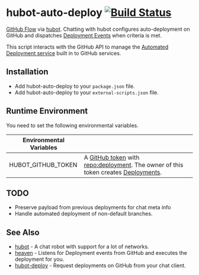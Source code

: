# hubot-auto-deploy [![Build Status](https://travis-ci.org/atmos/hubot-auto-deploy.png?branch=master)](https://travis-ci.org/atmos/hubot-auto-deploy)

[GitHub Flow][1] via [hubot][3]. Chatting with hubot configures auto-deployment on GitHub and dispatches [Deployment Events][4] when criteria is met.

This script interacts with the GitHub API to manage the [Automated Deployment service][6] built in to GitHub services.

## Installation

* Add hubot-auto-deploy to your `package.json` file.
* Add hubot-auto-deploy to your `external-scripts.json` file.

## Runtime Environment

You need to set the following environmental variables.

| Environmental Variables |                                                 |
|-------------------------|-------------------------------------------------|
| HUBOT_GITHUB_TOKEN            |A [GitHub token](https://github.com/settings/applications#personal-access-tokens) with [repo:deployment](https://developer.github.com/v3/oauth/#scopes). The owner of this token creates [Deployments][5].

## TODO

* Preserve payload from previous deployments for chat meta info
* Handle automated deployment of non-default branches.

## See Also

* [hubot](https://github.com/github/hubot) - A chat robot with support for a lot of networks.
* [heaven](https://github.com/atmos/heaven) - Listens for Deployment events from GitHub and executes the deployment for you.
* [hubot-deploy](https://github.com/atmos/hubot-deploy) - Request deployments on GitHub from your chat client.

[1]: https://guides.github.com/overviews/flow/
[2]: https://developer.github.com/v3/repos/hooks/
[3]: https://hubot.github.com
[4]: https://developer.github.com/v3/activity/events/types/#deploymentevent
[5]: https://developer.github.com/v3/repos/deployments/
[6]: http://www.atmos.org/auto-deployment/

